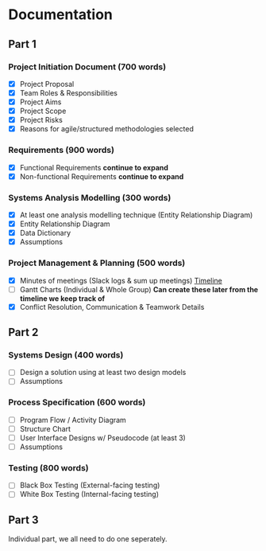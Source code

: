 # Documentation

## Part 1
### Project Initiation Document (700 words)
- [x] Project Proposal
- [x] Team Roles & Responsibilities
- [x] Project Aims
- [x] Project Scope
- [x] Project Risks
- [x] Reasons for agile/structured methodologies selected

### Requirements (900 words)
- [x] Functional Requirements __continue to expand__
- [x] Non-functional Requirements __continue to expand__

### Systems Analysis Modelling (300 words)
- [x] At least one analysis modelling technique (Entity Relationship Diagram)
 - [x] Entity Relationship Diagram
 - [x] Data Dictionary
- [x] Assumptions

### Project Management & Planning (500 words)
- [x] Minutes of meetings (Slack logs & sum up meetings) [Timeline](timeline.md)
- [ ] Gantt Charts (Individual & Whole Group) __Can create these later from the timeline we keep track of__
- [x] Conflict Resolution, Communication & Teamwork Details

## Part 2
### Systems Design (400 words)
- [ ] Design a solution using at least two design models
- [ ] Assumptions

### Process Specification (600 words)
- [ ] Program Flow / Activity Diagram
- [ ] Structure Chart
- [ ] User Interface Designs w/ Pseudocode (at least 3)
- [ ] Assumptions

### Testing (800 words)
- [ ] Black Box Testing (External-facing testing)
- [ ] White Box Testing (Internal-facing testing)

## Part 3
Individual part, we all need to do one seperately.
